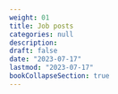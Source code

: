 ```yaml
---
weight: 01
title: Job posts
categories: null
description: 
draft: false
date: "2023-07-17"
lastmod: "2023-07-17"
bookCollapseSection: true
---
```


